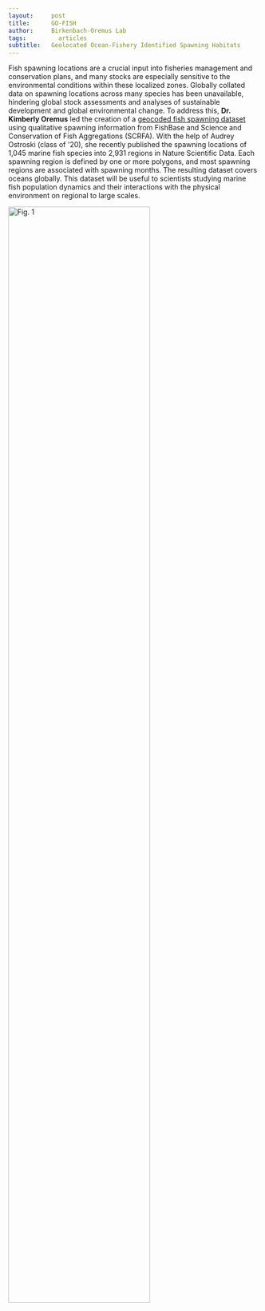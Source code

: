 ```yaml
---
layout:     post
title:      GO-FISH
author:     Birkenbach-Oremus Lab
tags: 		  articles
subtitle:  	Geolocated Ocean-Fishery Identified Spawning Habitats
---
```

<!-- Start Writing Below in Markdown -->
Fish spawning locations are a crucial input into fisheries management and conservation plans, and many stocks are especially sensitive to the environmental conditions within these localized zones. Globally collated data on spawning locations across many species has been unavailable, hindering global stock assessments and analyses of sustainable development and global environmental change. To address this, **Dr. Kimberly Oremus** led the creation of a [geocoded fish spawning dataset](https://www.nature.com/articles/s41597-024-03348-3) using qualitative spawning information from FishBase and Science and Conservation of Fish Aggregations (SCRFA). With the help of Audrey Ostroski (class of '20), she recently published the spawning locations of 1,045 marine fish species into 2,931 regions in Nature Scientific Data. Each spawning region is defined by one or more polygons, and most spawning regions are associated with spawning months. The resulting dataset covers oceans globally. This dataset will be useful to scientists studying marine fish population dynamics and their interactions with the physical environment on regional to large scales. 


<img src="https://media.springernature.com/full/springer-static/image/art%3A10.1038%2Fs41597-024-03348-3/MediaObjects/41597_2024_3348_Fig1_HTML.png" alt="Fig. 1" width="75%">
